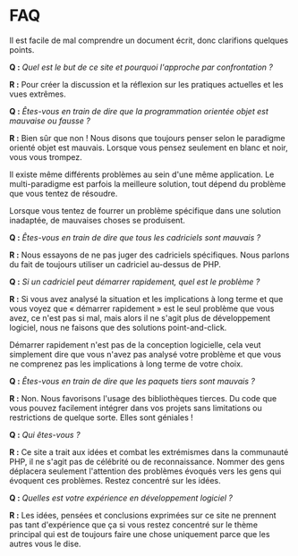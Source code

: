 # FAQ #

Il est facile de mal comprendre un document écrit, donc clarifions quelques points.

**Q :** _Quel est le but de ce site et pourquoi l'approche par confrontation ?_

**R :** Pour créer la discussion et la réflexion sur les pratiques actuelles et les vues extrêmes.

**Q :** _Êtes-vous en train de dire que la programmation orientée objet est mauvaise ou fausse ?_

**R :** Bien sûr que non ! Nous disons que toujours penser selon le paradigme orienté objet est mauvais. Lorsque vous pensez seulement en blanc et noir, vous vous trompez.

Il existe même différents problèmes au sein d'une même application. Le multi-paradigme est parfois la meilleure solution, tout dépend du problème que vous tentez de résoudre.

Lorsque vous tentez de fourrer un problème spécifique dans une solution inadaptée, de mauvaises choses se produisent.

**Q :** _Êtes-vous en train de dire que tous les cadriciels sont mauvais ?_

**R :** Nous essayons de ne pas juger des cadriciels spécifiques. Nous parlons du fait de toujours utiliser un cadriciel au-dessus de PHP.

**Q :** _Si un cadriciel peut démarrer rapidement, quel est le problème ?_

**R :** Si vous avez analysé la situation et les implications à long terme et que vous voyez que « démarrer rapidement » est le seul problème que vous avez, ce n'est pas si mal, mais alors il ne s'agit plus de développement logiciel, nous ne faisons que des solutions point-and-click.

Démarrer rapidement n'est pas de la conception logicielle, cela veut simplement dire que vous n'avez pas analysé votre problème et que vous ne comprenez pas les implications à long terme de votre choix.

**Q :** _Êtes-vous en train de dire que les paquets tiers sont mauvais ?_

**R :** Non. Nous favorisons l'usage des bibliothèques tierces. Du code que vous pouvez facilement intégrer dans vos projets sans limitations ou restrictions de quelque sorte. Elles sont géniales !

**Q :** _Qui êtes-vous ?_

**R :** Ce site a trait aux idées et combat les extrémismes dans la communauté PHP, il ne s'agit pas de célébrité ou de reconnaissance. Nommer des gens déplacera seulement l'attention des problèmes évoqués vers les gens qui évoquent ces problèmes. Restez concentré sur les idées.

**Q :** _Quelles est votre expérience en développement logiciel ?_

**R :** Les idées, pensées et conclusions exprimées sur ce site ne prennent pas tant d'expérience que ça si vous restez concentré sur le thème principal qui est de toujours faire une chose uniquement parce que les autres vous le dise.

